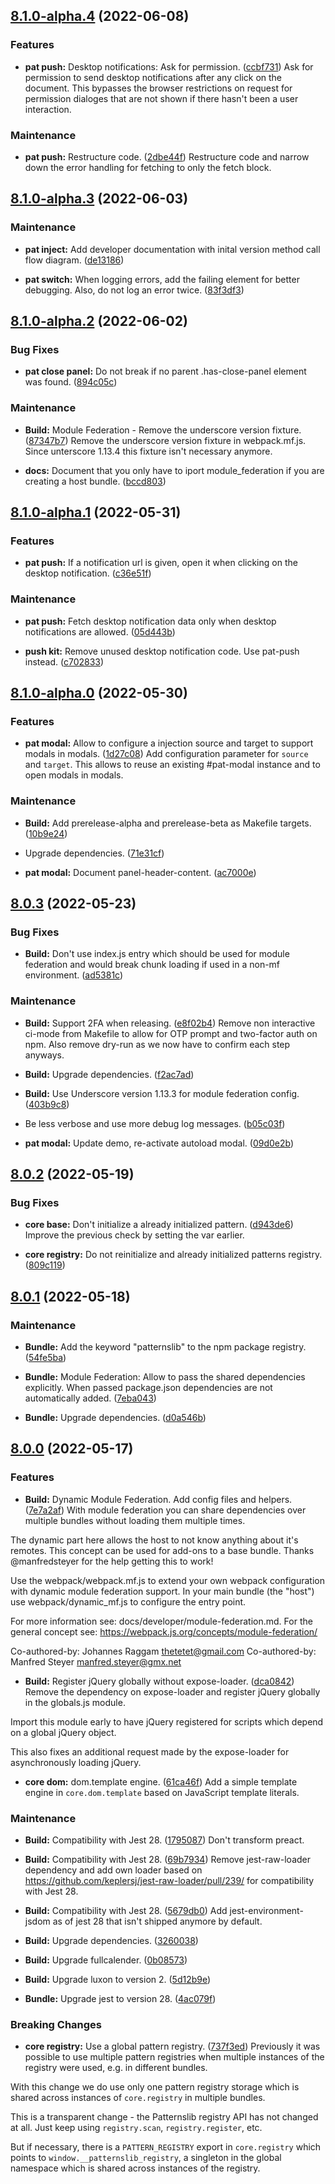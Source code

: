 

## [8.1.0-alpha.4](https://github.com/Patternslib/patterns/compare/8.1.0-alpha.3...8.1.0-alpha.4) (2022-06-08)


### Features


* **pat push:** Desktop notifications: Ask for permission. ([ccbf731](https://github.com/Patternslib/patterns/commit/ccbf731c3ea19676bdf4f0b722692894c0f89d69))
Ask for permission to send desktop notifications after any click on the document.
This bypasses the browser restrictions on request for permission dialoges that are not shown if there hasn't been a user interaction.


### Maintenance


* **pat push:** Restructure code. ([2dbe44f](https://github.com/Patternslib/patterns/commit/2dbe44f8eeb2e32becf4efd5394bd3a4522dc442))
Restructure code and narrow down the error handling for fetching to only the fetch block.


## [8.1.0-alpha.3](https://github.com/Patternslib/patterns/compare/8.1.0-alpha.2...8.1.0-alpha.3) (2022-06-03)


### Maintenance


* **pat inject:** Add developer documentation with inital version method call flow diagram. ([de13186](https://github.com/Patternslib/patterns/commit/de1318621f82b1c9a2f8928127cb52860b8878cf))


* **pat switch:** When logging errors, add the failing element for better debugging. Also, do not log an error twice. ([83f3df3](https://github.com/Patternslib/patterns/commit/83f3df3eb1091a2e7077e3cc94dc6770a2fd9e91))


## [8.1.0-alpha.2](https://github.com/Patternslib/patterns/compare/8.1.0-alpha.1...8.1.0-alpha.2) (2022-06-02)


### Bug Fixes


* **pat close panel:** Do not break if no parent .has-close-panel element was found. ([894c05c](https://github.com/Patternslib/patterns/commit/894c05c9995a120cc53305d76d2ac1c69ac30b9e))


### Maintenance


* **Build:** Module Federation - Remove the underscore version fixture. ([87347b7](https://github.com/Patternslib/patterns/commit/87347b73cb3441ef5bd3a26b3156ae9957ba6710))
Remove the underscore version fixture in webpack.mf.js.
Since unterscore 1.13.4 this fixture isn't necessary anymore.

* **docs:** Document that you only have to iport module_federation if you are creating a host bundle. ([bccd803](https://github.com/Patternslib/patterns/commit/bccd80391f5c7695bcc439f3c95414d799c72334))


## [8.1.0-alpha.1](https://github.com/Patternslib/patterns/compare/8.1.0-alpha.0...8.1.0-alpha.1) (2022-05-31)


### Features


* **pat push:** If a notification url is given, open it when clicking on the desktop notification. ([c36e51f](https://github.com/Patternslib/patterns/commit/c36e51f3cc0989e2933d98e7586ba55c147f61cb))


### Maintenance


* **pat push:** Fetch desktop notification data only when desktop notifications are allowed. ([05d443b](https://github.com/Patternslib/patterns/commit/05d443b76b121a59a20266d4c51bf7a8f9ff346f))


* **push kit:** Remove unused desktop notification code. Use pat-push instead. ([c702833](https://github.com/Patternslib/patterns/commit/c702833c45eedfe774ff85886e5663a1c7c3f36e))


## [8.1.0-alpha.0](https://github.com/Patternslib/patterns/compare/8.0.3...8.1.0-alpha.0) (2022-05-30)


### Features


* **pat modal:** Allow to configure a injection source and target to support modals in modals. ([1d27c08](https://github.com/Patternslib/patterns/commit/1d27c08e4379503e052c834239b8b71d61c122c1))
Add configuration parameter for ``source`` and ``target``.
This allows to reuse an existing #pat-modal instance and to open modals in modals.


### Maintenance


* **Build:** Add prerelease-alpha and prerelease-beta as Makefile targets. ([10b9e24](https://github.com/Patternslib/patterns/commit/10b9e243997bc1efeb67422fd9b7158c88fee21c))


* Upgrade dependencies. ([71e31cf](https://github.com/Patternslib/patterns/commit/71e31cf3bbf44db42e82e458e2136f67f0d096bc))


* **pat modal:** Document panel-header-content. ([ac7000e](https://github.com/Patternslib/patterns/commit/ac7000e9d4f421ba73a5fe049e2f4e1fdda9369e))


## [8.0.3](https://github.com/Patternslib/patterns/compare/8.0.2...8.0.3) (2022-05-23)


### Bug Fixes


* **Build:** Don't use index.js entry which should be used for module federation and would break chunk loading if used in a non-mf environment. ([ad5381c](https://github.com/Patternslib/patterns/commit/ad5381ce21ab827db133fde3fb56d6497b442c23))


### Maintenance


* **Build:** Support 2FA when releasing. ([e8f02b4](https://github.com/Patternslib/patterns/commit/e8f02b4b6afc1a17afb30c24ba046fab6716e52b))
Remove non interactive ci-mode from Makefile to allow for OTP prompt and two-factor auth on npm.
Also remove dry-run as we now have to confirm each step anyways.

* **Build:** Upgrade dependencies. ([f2ac7ad](https://github.com/Patternslib/patterns/commit/f2ac7ad823bdcf675b83b1033e916e1bec584ccd))


* **Build:** Use Underscore version 1.13.3 for module federation config. ([403b9c8](https://github.com/Patternslib/patterns/commit/403b9c8615410b4d04f0805634d4420ffa7207bc))


* Be less verbose and use more debug log messages. ([b05c03f](https://github.com/Patternslib/patterns/commit/b05c03f2fb2fa29b8bf0a818b106dfb5624bc8e9))


* **pat modal:** Update demo, re-activate autoload modal. ([09d0e2b](https://github.com/Patternslib/patterns/commit/09d0e2b09f292d06d19af057710802b14bf05ab2))


## [8.0.2](https://github.com/Patternslib/patterns/compare/8.0.1...8.0.2) (2022-05-19)


### Bug Fixes


* **core base:** Don't initialize a already initialized pattern. ([d943de6](https://github.com/Patternslib/patterns/commit/d943de6fe5cf1d64d1f5042b6281347f71963f55))
Improve the previous check by setting the var earlier.

* **core registry:** Do not reinitialize and already initialized patterns registry. ([809c119](https://github.com/Patternslib/patterns/commit/809c1192b533f2160f98e16ef0b852267b0c5ea5))


## [8.0.1](https://github.com/Patternslib/patterns/compare/8.0.0...8.0.1) (2022-05-18)


### Maintenance


* **Bundle:** Add the keyword "patternslib" to the npm package registry. ([54fe5ba](https://github.com/Patternslib/patterns/commit/54fe5ba83b0e4ba2a958dac2f0740fb207499682))


* **Bundle:** Module Federation: Allow to pass the shared dependencies explicitly. When passed package.json dependencies are not automatically added. ([7eba043](https://github.com/Patternslib/patterns/commit/7eba043bf5f9d021c81d0ef65831226f16d025c5))


* **Bundle:** Upgrade dependencies. ([d0a546b](https://github.com/Patternslib/patterns/commit/d0a546b6e665d5c6acc90b890e4c57189ab1b217))

## [8.0.0](https://github.com/Patternslib/patterns/compare/7.12.0...8.0.0) (2022-05-17)


### Features


* **Build:** Dynamic Module Federation. Add config files and helpers. ([7e7a2af](https://github.com/Patternslib/patterns/commit/7e7a2afea57caa6d97dc045e77e001e64c676ab2))
With module federation you can share dependencies over multiple bundles without
loading them multiple times.

The dynamic part here allows the host to not know anything about it's remotes.
This concept can be used for add-ons to a base bundle.
Thanks @manfredsteyer for the help getting this to work!

Use the webpack/webpack.mf.js to extend your own webpack configuration with
dynamic module federation support.
In your main bundle (the "host") use webpack/dynamic_mf.js to configure the
entry point.

For more information see: docs/developer/module-federation.md.
For the general concept see: https://webpack.js.org/concepts/module-federation/

Co-authored-by: Johannes Raggam <thetetet@gmail.com>
Co-authored-by: Manfred Steyer <manfred.steyer@gmx.net>

* **Build:** Register jQuery globally without expose-loader. ([dca0842](https://github.com/Patternslib/patterns/commit/dca08426108a0180500210e9625c8abfc5294fd2))
Remove the dependency on expose-loader and register jQuery globally in the
globals.js module.

Import this module early to have jQuery registered for scripts which depend on
a global jQuery object.

This also fixes an additional request made by the expose-loader for
asynchronously loading jQuery.

* **core dom:** dom.template engine. ([61ca46f](https://github.com/Patternslib/patterns/commit/61ca46fac5b34a69814617dffe89665fd3506095))
Add a simple template engine in ``core.dom.template``
based on JavaScript template literals.


### Maintenance


* **Build:** Compatibility with Jest 28. ([1795087](https://github.com/Patternslib/patterns/commit/17950874de41ac053b26a5d629434e829a0d74e8))
Don't transform preact.

* **Build:** Compatibility with Jest 28. ([69b7934](https://github.com/Patternslib/patterns/commit/69b793416f99a7097c91f5f58aeba49495c3c1ea))
Remove jest-raw-loader dependency and add own loader based on https://github.com/keplersj/jest-raw-loader/pull/239/ for compatibility with Jest 28.

* **Build:** Compatibility with Jest 28. ([5679db0](https://github.com/Patternslib/patterns/commit/5679db0d84eda485737647cac480cc808badd194))
Add jest-environment-jsdom as of jest 28 that isn't shipped anymore by default.

* **Build:** Upgrade dependencies. ([3260038](https://github.com/Patternslib/patterns/commit/3260038cf2772de50065df20eceec7473625b050))


* **Build:** Upgrade fullcalender. ([0b08573](https://github.com/Patternslib/patterns/commit/0b08573b67e65bb6d300c2810d8abe8173954e73))


* **Build:** Upgrade luxon to version 2. ([5d12b9e](https://github.com/Patternslib/patterns/commit/5d12b9ec47344efc0dcc8e8126d1d4db3a6e3c6d))


* **Bundle:** Upgrade jest to version 28. ([4ac079f](https://github.com/Patternslib/patterns/commit/4ac079f184043225ff78aded9390ae9f995036d0))


### Breaking Changes


* **core registry:** Use a global pattern registry. ([737f3ed](https://github.com/Patternslib/patterns/commit/737f3ed0577550483fa552cf995e39076429bc3b))
Previously it was possible to use multiple pattern registries when multiple
instances of the registry were used, e.g. in different bundles.

With this change we do use only one pattern registry storage which is
shared across instances of ``core.registry`` in multiple bundles.

This is a transparent change - the Patternslib registry API has not
changed at all. Just keep using ``registry.scan``,
``registry.register``, etc.

But if necessary, there is a ``PATTERN_REGISTRY`` export in ``core.registry``
which points to ``window.__patternslib_registry``, a singleton in the global
namespace which is shared across instances of the registry.

